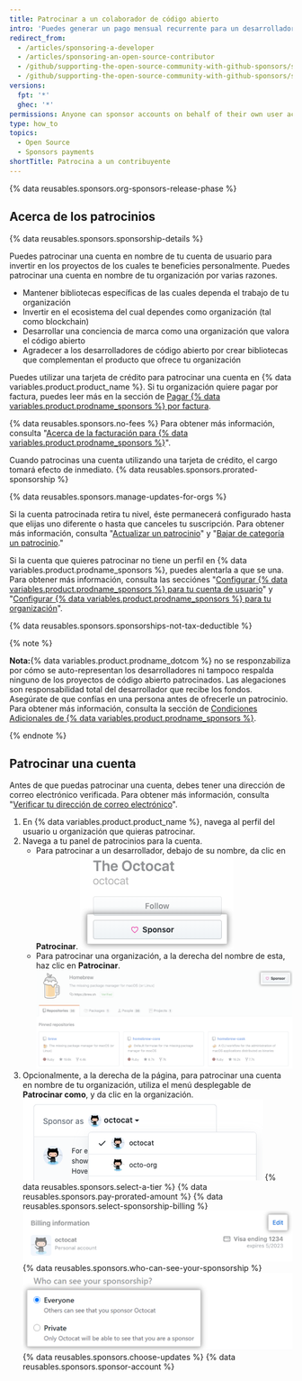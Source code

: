 ```yaml
---
title: Patrocinar a un colaborador de código abierto
intro: 'Puedes generar un pago mensual recurrente para un desarrollador u organización que diseñe, cree, o mantenga los proyectos de código abierto de los que dependes.'
redirect_from:
  - /articles/sponsoring-a-developer
  - /articles/sponsoring-an-open-source-contributor
  - /github/supporting-the-open-source-community-with-github-sponsors/sponsoring-a-developer
  - /github/supporting-the-open-source-community-with-github-sponsors/sponsoring-an-open-source-contributor
versions:
  fpt: '*'
  ghec: '*'
permissions: Anyone can sponsor accounts on behalf of their own user account. Organization owners and billing managers can sponsor accounts on behalf of their organization.
type: how_to
topics:
  - Open Source
  - Sponsors payments
shortTitle: Patrocina a un contribuyente
---
```


{% data reusables.sponsors.org-sponsors-release-phase %}

## Acerca de los patrocinios

{% data reusables.sponsors.sponsorship-details %}

Puedes patrocinar una cuenta en nombre de tu cuenta de usuario para invertir en los proyectos de los cuales te beneficies personalmente. Puedes patrocinar una cuenta en nombre de tu organización por varias razones.
- Mantener bibliotecas específicas de las cuales dependa el trabajo de tu organización
- Invertir en el ecosistema del cual dependes como organización (tal como blockchain)
- Desarrollar una conciencia de marca como una organización que valora el código abierto
- Agradecer a los desarrolladores de código abierto por crear bibliotecas que complementan el producto que ofrece tu organización

Puedes utilizar una tarjeta de crédito para patrocinar una cuenta en {% data variables.product.product_name %}. Si tu organización quiere pagar por factura, puedes leer más en la sección de [Pagar {% data variables.product.prodname_sponsors %} por factura](/sponsors/sponsoring-open-source-contributors/paying-for-github-sponsors-via-invoice).

{% data reusables.sponsors.no-fees %} Para obtener más información, consulta "[Acerca de la facturación para {% data variables.product.prodname_sponsors %}](/articles/about-billing-for-github-sponsors)".

Cuando patrocinas una cuenta utilizando una tarjeta de crédito, el cargo tomará efecto de inmediato. {% data reusables.sponsors.prorated-sponsorship %}

{% data reusables.sponsors.manage-updates-for-orgs %}

Si la cuenta patrocinada retira tu nivel, éste permanecerá configurado hasta que elijas uno diferente o hasta que canceles tu suscripción. Para obtener más información, consulta "[Actualizar un patrocinio](/articles/upgrading-a-sponsorship)" y "[Bajar de categoría un patrocinio](/articles/downgrading-a-sponsorship)."

Si la cuenta que quieres patrocinar no tiene un perfil en {% data variables.product.prodname_sponsors %}, puedes alentarla a que se una. Para obtener más información, consulta las secciónes "[Configurar {% data variables.product.prodname_sponsors %} para tu cuenta de usuario](/sponsors/receiving-sponsorships-through-github-sponsors/setting-up-github-sponsors-for-your-user-account)" y "[Configurar {% data variables.product.prodname_sponsors %} para tu organización](/sponsors/receiving-sponsorships-through-github-sponsors/setting-up-github-sponsors-for-your-organization)".

{% data reusables.sponsors.sponsorships-not-tax-deductible %}

{% note %}

**Nota:**{% data variables.product.prodname_dotcom %} no se responzabiliza por cómo se auto-representan los desarrolladores ni tampoco respalda ninguno de los proyectos de código abierto patrocinados. Las alegaciones son responsabilidad total del desarrollador que recibe los fondos. Asegúrate de que confías en una persona antes de ofrecerle un patrocinio. Para obtener más información, consulta la sección de [Condiciones Adicionales de {% data variables.product.prodname_sponsors %}](/free-pro-team@latest/github/site-policy/github-sponsors-additional-terms).

{% endnote %}

## Patrocinar una cuenta

Antes de que puedas patrocinar una cuenta, debes tener una dirección de correo electrónico verificada. Para obtener más información, consulta "[Verificar tu dirección de correo electrónico](/github/getting-started-with-github/verifying-your-email-address)".

1. En {% data variables.product.product_name %}, navega al perfil del usuario u organización que quieras patrocinar.
1. Navega a tu panel de patrocinios para la cuenta.
   - Para patrocinar a un desarrollador, debajo de su nombre, da clic en **Patrocinar**. ![Botón de Patrocinador](/assets/images/help/profile/sponsor-button.png)
   - Para patrocinar una organización, a la derecha del nombre de esta, haz clic en **Patrocinar**. ![Botón de Patrocinador](/assets/images/help/sponsors/sponsor-org-button.png)
1. Opcionalmente, a la derecha de la página, para patrocinar una cuenta en nombre de tu organización, utiliza el menú desplegable de **Patrocinar como**, y da clic en la organización. ![Menú desplegable para elegier la cuenta bajo la cual harás el patrocinio](/assets/images/help/sponsors/sponsor-as-drop-down-menu.png)
{% data reusables.sponsors.select-a-tier %}
{% data reusables.sponsors.pay-prorated-amount %}
{% data reusables.sponsors.select-sponsorship-billing %}
  ![Botón de Editar pago](/assets/images/help/sponsors/edit-sponsorship-payment-button.png)
{% data reusables.sponsors.who-can-see-your-sponsorship %}
  ![Botones radiales para elegir quién puede ver tu patrocinio](/assets/images/help/sponsors/who-can-see-sponsorship.png)
{% data reusables.sponsors.choose-updates %}
{% data reusables.sponsors.sponsor-account %}
